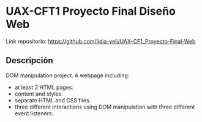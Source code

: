 # UAX-CFT1 Proyecto Final Diseño Web
  
Link repositorio: https://github.com/lidia-veli/UAX-CF1_Proyecto-Final-Web  


## Descripción
DOM manipulation project. A webpage including:
- at least 2 HTML pages.
- content and styles.
- separate HTML and CSS files.
- three different interactions using DOM manipulation with three different event listeners.
